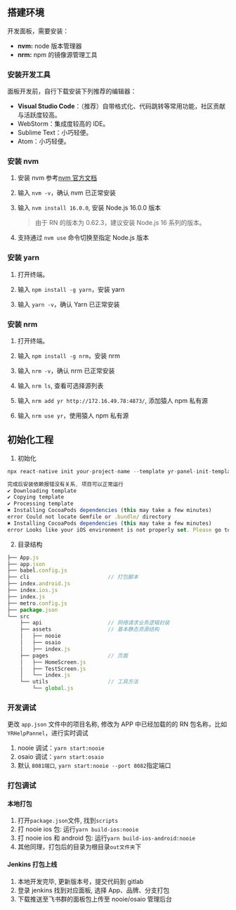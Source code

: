 ## 搭建环境

开发面板，需要安装：

- **nvm:** node 版本管理器
- **nrm:** npm 的镜像源管理工具

### 安装开发工具

面板开发前，自行下载安装下列推荐的编辑器：

- **Visual Studio Code**：（推荐）自带格式化、代码跳转等常用功能，社区贡献与活跃度较高。
- WebStorm：集成度较高的 IDE。
- Sublime Text：小巧轻便。
- Atom：小巧轻便。

### 安装 nvm

1. 安装 nvm 参考[nvm 官方文档](https://github.com/nvm-sh/nvm?tab=readme-ov-file#installing-and-updating)

2. 输入 `nvm -v`，确认 nvm 已正常安装

3. 输入 `nvm install 16.0.0`, 安装 Node.js 16.0.0 版本

   > 由于 RN 的版本为 0.62.3，建议安装 Node.js 16 系列的版本。

4. 支持通过 `nvm use` 命令切换至指定 Node.js 版本

### 安装 yarn

1. 打开终端。

2. 输入 `npm install -g yarn`，安装 yarn

3. 输入 `yarn -v`，确认 Yarn 已正常安装

### 安装 nrm

1. 打开终端。

2. 输入 `npm install -g nrm`，安装 nrm

3. 输入 `nrm -v`，确认 nrm 已正常安装

4. 输入 `nrm ls`, 查看可选择源列表

5. 输入 `nrm add yr http://172.16.49.78:4873/`, 添加猿人 npm 私有源

6. 输入 `nrm use yr`，使用猿人 npm 私有源

## 初始化工程

1. 初始化

```js
npx react-native init your-project-name --template yr-panel-init-template

完成后安装依赖报错没有关系, 项目可以正常运行
✔ Downloading template
✔ Copying template
✔ Processing template
✖ Installing CocoaPods dependencies (this may take a few minutes)
error Could not locate Gemfile or .bundle/ directory
✖ Installing CocoaPods dependencies (this may take a few minutes)
error Looks like your iOS environment is not properly set. Please go to https://reactnative.dev/docs/environment-setup?os=macos&platform=android and follow the React Native CLI QuickStart guide for macOS and iOS.
```

2. 目录结构

```js
├── App.js
├── app.json
├── babel.config.js
├── cli                         // 打包脚本
├── index.android.js
├── index.ios.js
├── index.js
├── metro.config.js
├── package.json
└── src
    ├── api                     // 网络请求业务逻辑封装
    ├── assets                  // 基本静态资源结构
    │   ├── nooie
    │   ├── osaio
    │   ├── index.js
    ├── pages                   // 页面
    │   ├── HomeScreen.js
    │   ├── TestScreen.js
    │   └── index.js
    └── utils                   // 工具方法
        └── global.js
```

### 开发调试

更改 `app.json` 文件中的项目名称, 修改为 APP 中已经加载的的 RN 包名称，比如 `YRHelpPannel`，进行实时调试

1. nooie 调试：`yarn start:nooie`
2. osaio 调试：`yarn start:osaio`
3. 默认 `8081端口`, `yarn start:nooie --port 8082`指定端口

### 打包调试

#### 本地打包

1. 打开`package.json`文件, 找到`scripts`
2. 打 nooie ios 包: 运行`yarn build-ios:nooie`
3. 打 nooie ios 和 android 包: 运行`yarn build-ios-android:nooie`
4. 其他同理，打包后的目录为根目录`out文件夹`下

#### Jenkins 打包上线

1. 本地开发完毕, 更新版本号，提交代码到 gitlab
2. 登录 jenkins 找到对应面板, 选择 App、品牌、分支打包
3. 下载推送至飞书群的面板包上传至 nooie/osaio 管理后台
